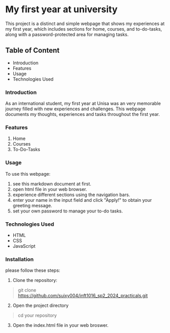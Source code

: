
# My first year at university
This project is a distinct and simple webpage that shows my experiences at my first year, which includes sections for home, courses, and to-do-tasks, along with a password-protected area for managing tasks.

## Table of Content
- Introduction
- Features
- Usage
- Technologies Used

### Introduction
As an international student, my first year at Unisa was an very memorable journey filled with new experiences and challenges. This webpage documents my thoughts, experiences and tasks throughout the first year.

### Features
1. Home
2. Courses
3. To-Do-Tasks

### Usage
To use this webpage:

1. see this markdown document at first.
2. open html file in your web browser.
3. experience different sections using the navigation bars.
4. enter your name in the input field and click "Apply!" to obtain your greeting message.
5. set your own password to manage your to-do tasks.

### Technologies Used
- HTML
- CSS
- JavaScript

### Installation

please follow these steps:

1. Clone the repository:
> git clone https://github.com/suixy004/inft1016_sp2_2024_practicals.git

2. Open the project directory
> cd your repository

3. Open the index.html file in your web broswer.



